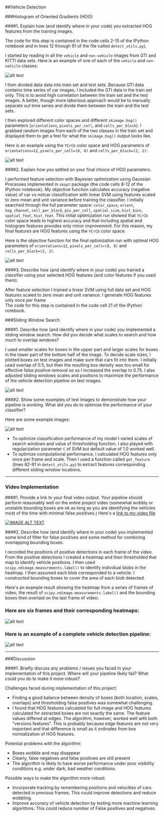 ##Vehicle Detection

[//]: # (Image References)
[image1]: ./output_images/car_notcar.jpg
[image2]: ./output_images/HOG_example.jpg
[image3]: ./output_images/optimization_init.jpg
[image4]: ./output_images/sliding_windows.jpg
[image5]: ./output_images/boxes.jpg
[image6]: ./output_images/heat.jpg
[image7]: ./output_images/bboxes_and_heat_1.jpg
[video1]: ./project_video.mp4

###Histogram of Oriented Gradients (HOG)

####1. Explain how (and identify where in your code) you extracted HOG features from the training images.

The code for this step is contained in the code cells 2-15 of the IPython notebook and in lines 12 through 91 of the file called `detect_utils.py`).  

I started by reading in all the `vehicle` and `non-vehicle` images from GTI and KITTI data sets.  Here is an example of one of each of the `vehicle` and `non-vehicle` classes:

![alt text][image1]

I then divided data data into train set and test sets. Because GTI data contains time series of car images,  I included the GTI data in the train set only. This is to avoid high correlation between the train set and the test images. A better, though more laborious approach would be to manually separate out time series and divide them between the train and the test sets.

I then explored different color spaces and different `skimage.hog()` parameters (`orientations`, `pixels_per_cell`, and `cells_per_block`).  I grabbed random images from each of the two classes in the train set and displayed them to get a feel for what the `skimage.hog()` output looks like.

Here is an example using the `YCrCb` color space and HOG parameters of `orientations=12`, `pixels_per_cell=(8, 8)` and `cells_per_block=(2, 2)`:

![alt text][image2]

####2. Explain how you settled on your final choice of HOG parameters.

I performed feature selection with Bayesian optimization using Gaussian Processes implemented in `skopt` package (the code cells 8-12 of the IPython notebook).
My objective function calculates accuracy (negative value) of car vs notcar classification with linear SVM using features scaled to zero mean and unit variance before training the classifier.
I initially searched through the full parameter space: `color_space`, `orient`, `hog_channel`, `cell_per_block`, `pix_per_cell`, `spatial_size`, `hist_bins`, `spatial_feat`, `hist_feat`. This initial optimization run showed that `YCrCb` color space leads to highest accuracy and that including spatial and histogram features provides only minor improvement. 
For this reason, my final features are HOG features using the `YCrCb` color space.

Here is the objective function for the final optimization run with optimal HOG parameters of `orientations=12`, `pixels_per_cell=(8, 8)` and `cells_per_block=(2, 2)`.

![alt text][image3]

####3. Describe how (and identify where in your code) you trained a classifier using your selected HOG features (and color features if you used them).

After feature selection I trained a linear SVM using full data set and HOG features scaled to zero mean and unit variance.
I generate HOG features only once per frame  
The code for this step is contained in the code cell 21 of the IPython notebook.

###Sliding Window Search

####1. Describe how (and identify where in your code) you implemented a sliding window search.  How did you decide what scales to search and how much to overlap windows?

I used smaller scales for boxes in the upper part and larger scales for boxes in the lower part of the bottom half of the image.
To decide scale sizes, I plotted boxes on test images and make sure that cars fit into them.  I initially used overlap of 0.5, but then the resulting box density was too small for effective false positive removal so so I increased the overlap to 0.75.  I also adjusted sliding windows scales and positions to maximize the performance of the vehicle detection pipeline on test images.

![alt text][image4]

####2. Show some examples of test images to demonstrate how your pipeline is working.  What did you do to optimize the performance of your classifier?

Here are some example images:

![alt text][image5]

- To optimize classification performance of my model I varied scales of search windows and value of thresholding function. I also played with regularization parameter `C`  of SVM but default value of 1.0 worked well.
- To optimize computational performance, I calculated HOG features only once per frame and scale. Then I used a function called `get_feature` (lines 82-91 in `detect_utils.py`) to extract features corresponding different sliding window locations.

---

### Video Implementation

####1. Provide a link to your final video output.  Your pipeline should perform reasonably well on the entire project video (somewhat wobbly or unstable bounding boxes are ok as long as you are identifying the vehicles most of the time with minimal false positives.)
Here's a [link to my video file](./project_video.mp4)

[![IMAGE ALT TEXT](http://img.youtube.com/vi/xjOohXwxud0/0.jpg)](http://www.youtube.com/watch?v=xjOohXwxud0 "Video Title")

####2. Describe how (and identify where in your code) you implemented some kind of filter for false positives and some method for combining overlapping bounding boxes.

I recorded the positions of positive detections in each frame of the video.  From the positive detections I created a heatmap and then thresholded that map to identify vehicle positions.  I then used `scipy.ndimage.measurements.label()` to identify individual blobs in the heatmap.  I then assumed each blob corresponded to a vehicle.  I constructed bounding boxes to cover the area of each blob detected.  

Here's an example result showing the heatmap from a series of frames of video, the result of `scipy.ndimage.measurements.label()` and the bounding boxes then overlaid on the last frame of video:

### Here are six frames and their corresponding heatmaps:

![alt text][image6]

### Here is an example of a complete vehicle detection pipeline:

![alt text][image7]

---

###Discussion

####1. Briefly discuss any problems / issues you faced in your implementation of this project.  Where will your pipeline likely fail?  What could you do to make it more robust?

Challenges faced during implementation of this project:
- Finding a good balance between density of boxes (both location, scales, overlaps) and thresholding false positives was somewhat challenging. 
- I found that HOG features calculated for full image and HOG features calculated for extracted boxes are not exactly the same. The feature values differed at edges. The algorithm, however, worked well with both "versions features". This is probably because edge features are not very important and that difference is small as it ordinates from box normalization of HOG features.

Potential problems with the algorithm:
- Boxes wobble and may disappear  
- Clearly, false negatives and false positives are still present
- The algorithm is likely to have worse performance under poor visibility conditions e.g. under dark, bad weather conditions

Possible ways to make the algorithm more robust:
- Incorporate tracking by remembering positions and velocities of cars detected in previous frames. This could improve detections and reduce wobbling.
- Improve accuracy of vehicle detection by testing more machine learning algorithms. This could reduce number of False positives and negatives.
